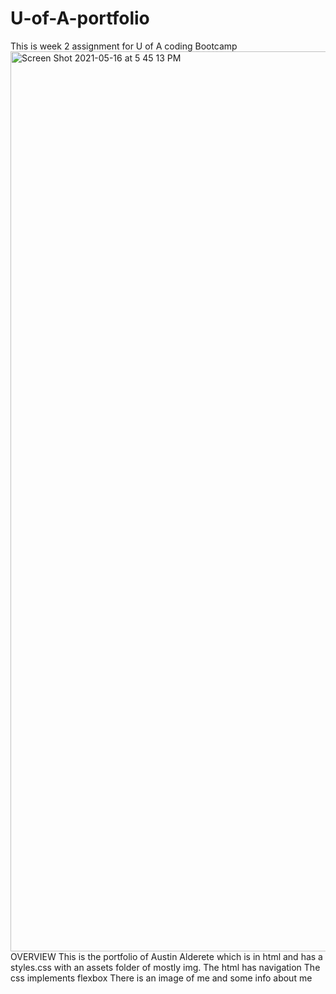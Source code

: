 # U-of-A-portfolio
This is week 2 assignment for U of A coding Bootcamp 
<img width="1440" alt="Screen Shot 2021-05-16 at 5 45 13 PM" src="https://user-images.githubusercontent.com/81729807/118418803-cef8c600-b66e-11eb-9160-5a99362e8bac.png">
OVERVIEW 
This is the portfolio of Austin Alderete which is in html and has a styles.css with an assets folder of mostly img.
The html has navigation 
The css implements flexbox 
There is an image of me and some info about me
